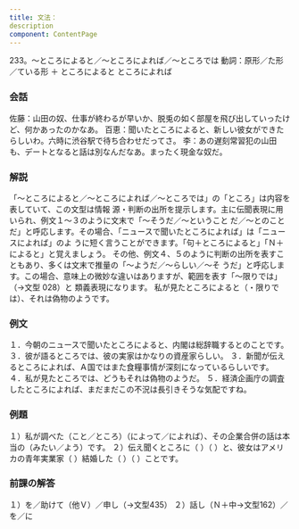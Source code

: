 ```yaml
---
title: 文法：
description
component: ContentPage
---
```



233。～ところによると／～ところによれば／～ところでは
動詞：原形／た形／ている形 ＋ ところによると
ところによれば
### 会話
佐藤：山田の奴、仕事が終わるが早いか、脱兎の如く部屋を飛び出していったけど、何かあったのかなあ。 百恵：聞いたところによると、新しい彼女ができたらしいわ。六時に渋谷駅で待ち合わせだってさ。
李：あの遅刻常習犯の山田も、デートとなると話は別なんだなあ。まったく現金な奴だ。
### 解説
「～ところによると／～ところによれば／～ところでは」の「ところ」は内容を表していて、この文型は情報 源・判断の出所を提示します。主に伝聞表現に用いられ、例文１～３のように文末で「～そうだ／～ということ だ／～とのことだ」と呼応します。その場合、「ニュースで聞いたところによれば」は「ニュースによれば」のよ うに短く言うことができます。「句＋ところによると」「Ｎ＋によると」と覚えましょう。
その他、例文４、５のように判断の出所を表すこともあり、多くは文末で推量の「～ようだ／～らしい／～そ
うだ」と呼応します。この場合、意味上の微妙な違いはありますが、範囲を表す「～限りでは」（→文型 028）と
類義表現になります。 私が見たところによると（・限りでは）、それは偽物のようです。
### 例文
１．今朝のニュースで聞いたところによると、内閣は総辞職するとのことです。
３．彼が語るところでは、彼の実家はかなりの資産家らしい。
３．新聞が伝えるところによれば、Ａ国ではまた食糧事情が深刻になっているらしいです。
４．私が見たところでは、どうもそれは偽物のようだ。
５．経済企画庁の調査したところによれば、まだまだこの不況は長引きそうな気配ですね。
### 例題
１）私が調べた（こと／ところ）（によって／によれば）、その企業合併の話は本当の（みたい／よう）です。
２）伝え聞くところに（ ）（ ）と、彼女はアメリカの青年実業家（ ）結婚した（ ）（ ）ことです。
### 前課の解答
１）を／助けて（他Ｖ）／申し（→文型435）
２）話し（Ｎ＋中→文型162）／を／に
